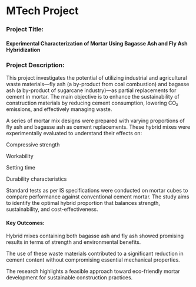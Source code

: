# MTech Project

### Project Title:
#### Experimental Characterization of Mortar Using Bagasse Ash and Fly Ash Hybridization

### Project Description:
This project investigates the potential of utilizing industrial and agricultural waste materials—fly ash (a by-product from coal combustion) and bagasse ash (a by-product of sugarcane industry)—as partial replacements for cement in mortar. The main objective is to enhance the sustainability of construction materials by reducing cement consumption, lowering CO₂ emissions, and effectively managing waste.

A series of mortar mix designs were prepared with varying proportions of fly ash and bagasse ash as cement replacements. These hybrid mixes were experimentally evaluated to understand their effects on:

Compressive strength

Workability

Setting time

Durability characteristics

Standard tests as per IS specifications were conducted on mortar cubes to compare performance against conventional cement mortar. The study aims to identify the optimal hybrid proportion that balances strength, sustainability, and cost-effectiveness.

#### Key Outcomes:
Hybrid mixes containing both bagasse ash and fly ash showed promising results in terms of strength and environmental benefits.

The use of these waste materials contributed to a significant reduction in cement content without compromising essential mechanical properties.

The research highlights a feasible approach toward eco-friendly mortar development for sustainable construction practices.

